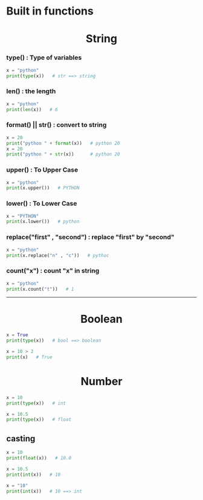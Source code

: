# Built in functions

<h1 align="center"> String </h1>

### type() : Type of variables

```python
x = "python"
print(type(x))   # str ==> string
```

### len() : the length

```python
x = "python"
print(len(x))   # 6
```

### format() || str() : convert to string

```python
x = 20
print("python " + format(x))   # python 20
x = 20
print("python " + str(x))      # python 20
```

### upper() : To Upper Case

```python
x = "python"
print(x.upper())   # PYTHON
```

### lower() : To Lower Case

```python
x = "PYTHON"
print(x.lower())   # python
```

### replace("first" , "second") : replace "first" by "second"

```python
x = "python"
print(x.replace("n" , "c"))   # pythoc
```

### count("x") : count "x" in string

```python
x = "python"
print(x.count("t"))   # 1
```

<hr/>

<h1 align="center"> Boolean </h1>

```python
x = True
print(type(x))   # bool ==> boolean

x = 10 > 2
print(x)   # True
```

<h1 align="center"> Number </h1>

```python
x = 10
print(type(x))   # int

x = 10.5
print(type(x))   # float
```

## casting

```python
x = 10
print(float(x))   # 10.0

x = 10.5
print(int(x))   # 10

x = "10"
print(int(x))   # 10 ==> int
```
